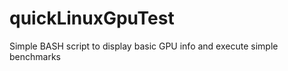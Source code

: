 quickLinuxGpuTest
=================

Simple BASH script to display basic GPU info and execute simple benchmarks
